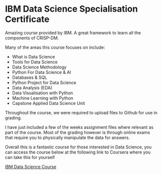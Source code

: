 # IBM Data Science Specialisation Certificate

Amazing course provided by IBM. A great framework to learn all the components of CRISP-DM. 

Many of the areas this course focuses on include:

- What is Data Science
- Tools for Data Science
- Data Science Methodology
- Python For Data Science & AI
- Databases & SQL
- Python Project for Data Science
- Data Analysis (EDA)
- Data Visualisation with Python
- Machine Learning with Python
- Capstone Applied Data Science Unit

Throughout the course, we were required to upload files to Github for use in grading.

I have just included a few of the weeks assignment files where relevant as part of the course. Most of the grading however is through online exams that require you to physically manipulate the data for answers. 

Overall this is a fantastic course for those interested in Data Science, you can access the course below at the following link to Coursera where you can take this for yourself

[IBM Data Science Course](https://www.coursera.org/professional-certificates/ibm-data-science)
